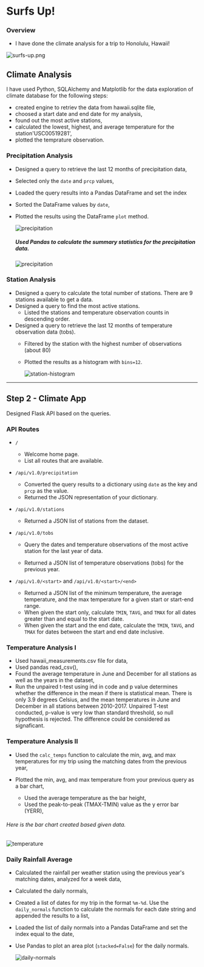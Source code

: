 # Surfs Up!


### Overview

* I have done the climate analysis for a trip to Honolulu, Hawaii!

![surfs-up.png](Images/surfs-up.png)

## Climate Analysis

I have used Python, SQLAlchemy and Matplotlib for the data exploration of climate database for the following steps:

* created engine to retriev the data from hawaii.sqlite file,
* choosed a start date and end date for my analysis,
* found out the most active stations,
* calculated the lowest, highest, and average temperature for the station'USC00519281',
* plotted the temprature observation. 

### Precipitation Analysis

* Designed a query to retrieve the last 12 months of precipitation data,
* Selected only the `date` and `prcp` values,
* Loaded the query results into a Pandas DataFrame and set the index
* Sorted the DataFrame values by `date`,
* Plotted the results using the DataFrame `plot` method.

 
  ![precipitation](Images/precipitation.png)

  ##### Used Pandas to calculate the summary statistics for the precipitation data.

   ![precipitation](Images/describe.png)

### Station Analysis

* Designed a query to calculate the total number of stations. There are 9 stations available to get a data. 
* Designed a query to find the most active stations.
  * Listed the stations and temperature observation counts in descending order.
* Designed a query to retrieve the last 12 months of temperature observation data (tobs).
  * Filtered by the station with the highest number of observations (about 80)
  * Plotted the results as a histogram with `bins=12`.

    ![station-histogram](Images/station-histogram.png)

- - -

## Step 2 - Climate App

Designed Flask API based on the queries.

### API Routes

* `/`

  * Welcome home page.
  * List all routes that are available.

* `/api/v1.0/precipitation`

  * Converted the query results to a dictionary using `date` as the key and `prcp` as the value.
  * Returned the JSON representation of your dictionary.

* `/api/v1.0/stations`

  * Returned a JSON list of stations from the dataset.

* `/api/v1.0/tobs`
  * Query the dates and temperature observations of the most active station for the last year of data.
  
  * Returned a JSON list of temperature observations (tobs) for the previous year.

* `/api/v1.0/<start>` and `/api/v1.0/<start>/<end>`

  * Returned a JSON list of the minimum temperature, the average temperature, and the max temperature for a given start or start-end range.
  * When given the start only, calculate `TMIN`, `TAVG`, and `TMAX` for all dates greater than and equal to the start date.
  * When given the start and the end date, calculate the `TMIN`, `TAVG`, and `TMAX` for dates between the start and end date inclusive.

### Temperature Analysis I

* Used hawaii_measurements.csv file for data,
* Used pandas read_csv(),
* Found the average temperature in June and December for all stations as well as the years in the dataset,
* Run the unpaired t-test using ind in code and p value determines whether the difference in the mean if there is statistical mean. There is only 3.9 degrees Celsius, and the mean temperatures in June and December in all stations between 2010-2017. Unpaired T-test conducted, p-value is very low than standard threshold, so null hypothesis is rejected. The difference could be considered as signaficant. 

### Temperature Analysis II

* Used the `calc_temps` function to calculate the min, avg, and max temperatures for my trip using the matching dates from the previous year,

* Plotted the min, avg, and max temperature from your previous query as a bar chart,
  * Used the average temperature as the bar height,
  * Used the peak-to-peak (TMAX-TMIN) value as the y error bar (YERR),

###### Here is the bar chart created based given data. 

  ![temperature](Images/temperature.png)

### Daily Rainfall Average

* Calculated the rainfall per weather station using the previous year's matching dates, analyzed for a week data,
* Calculated the daily normals,
* Created a list of dates for my trip in the format `%m-%d`. Use the `daily_normals` function to calculate the normals for each date string and appended the results to a list,
* Loaded the list of daily normals into a Pandas DataFrame and set the index equal to the date,
* Use Pandas to plot an area plot (`stacked=False`) for the daily normals.

  ![daily-normals](Images/daily-normals.png)


